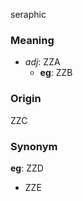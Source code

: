 seraphic
### Meaning
+ _adj_: ZZA
    + __eg__: ZZB

### Origin

ZZC

### Synonym

__eg__: ZZD

+ ZZE


